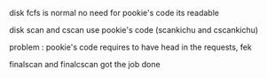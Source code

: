 disk fcfs is normal no need for pookie's code its readable

disk scan and cscan use pookie's code (scankichu and cscankichu)

problem : pookie's code requires to have head in the requests, fek

finalscan and finalcscan got the job done
